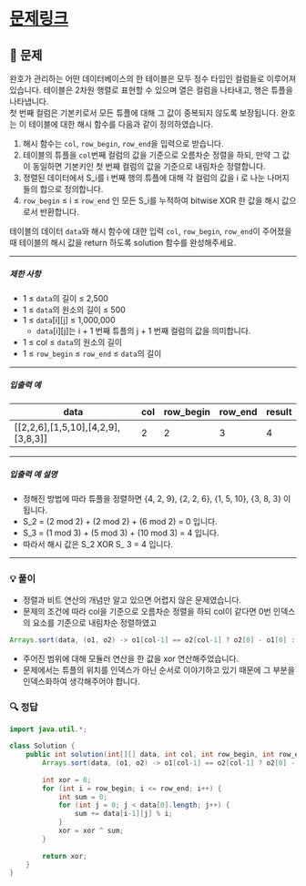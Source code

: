 # [문제링크](https://school.programmers.co.kr/learn/courses/30/lessons/147354)

## 📝 문제

완호가 관리하는 어떤 데이터베이스의 한 테이블은 모두 정수 타입인 컬럼들로 이루어져 있습니다. 테이블은 2차원 행렬로 표현할 수 있으며 열은 컬럼을 나타내고, 행은 튜플을 나타냅니다.  
첫 번째 컬럼은 기본키로서 모든 튜플에 대해 그 값이 중복되지 않도록 보장됩니다. 완호는 이 테이블에 대한 해시 함수를 다음과 같이 정의하였습니다.

1. 해시 함수는 `col`, `row_begin`, `row_end`을 입력으로 받습니다.
2. 테이블의 튜플을 `col`번째 컬럼의 값을 기준으로 오름차순 정렬을 하되, 만약 그 값이 동일하면 기본키인 첫 번째 컬럼의 값을 기준으로 내림차순 정렬합니다.
3. 정렬된 데이터에서 S_i를 i 번째 행의 튜플에 대해 각 컬럼의 값을 i 로 나눈 나머지들의 합으로 정의합니다.
4. `row_begin` ≤ i ≤ `row_end` 인 모든 S_i를 누적하여 bitwise XOR 한 값을 해시 값으로서 반환합니다.

테이블의 데이터 `data`와 해시 함수에 대한 입력 `col`, `row_begin`, `row_end`이 주어졌을 때 테이블의 해시 값을 return 하도록 solution 함수를 완성해주세요.

---

##### 제한 사항

- 1 ≤ `data`의 길이 ≤ 2,500
- 1 ≤ `data`의 원소의 길이 ≤ 500
- 1 ≤ `data`[i][j] ≤ 1,000,000
    - `data`[i][j]는 i + 1 번째 튜플의 j + 1 번째 컬럼의 값을 의미합니다.
- 1 ≤ col ≤ `data`의 원소의 길이
- 1 ≤ `row_begin` ≤ `row_end` ≤ `data`의 길이

---

##### 입출력 예

|data|col|row_begin|row_end|result|
|---|---|---|---|---|
|[[2,2,6],[1,5,10],[4,2,9],[3,8,3]]|2|2|3|4|

---

##### 입출력 예 설명

- 정해진 방법에 따라 튜플을 정렬하면 {4, 2, 9}, {2, 2, 6}, {1, 5, 10}, {3, 8, 3} 이 됩니다.
- S_2 = (2 mod 2) + (2 mod 2) + (6 mod 2) = 0 입니다.
- S_3 = (1 mod 3) + (5 mod 3) + (10 mod 3) = 4 입니다.
- 따라서 해시 값은 S_2 XOR S_ 3 = 4 입니다.

---

### 💡 풀이

- 정렬과 비트 연산의 개념만 알고 있으면 어렵지 않은 문제였습니다.
- 문제의 조건에 따라 col을 기준으로 오름차순 정렬을 하되 col이 같다면 0번 인덱스의 요소를 기준으로 내림차순 정렬하였고

```java
Arrays.sort(data, (o1, o2) -> o1[col-1] == o2[col-1] ? o2[0] - o1[0] : o1[col-1] - o2[col-1]);
```

- 주어진 범위에 대해 모듈러 연산을 한 값을 xor 연산해주었습니다.
- 문제에서는 튜플의 위치를 인덱스가 아닌 순서로 이야기하고 있기 때문에 그 부분을 인덱스화하여 생각해주어야 합니다.

### 🔍 정답

```java
import java.util.*;

class Solution {
    public int solution(int[][] data, int col, int row_begin, int row_end) {
        Arrays.sort(data, (o1, o2) -> o1[col-1] == o2[col-1] ? o2[0] - o1[0] : o1[col-1] - o2[col-1]);
        
        int xor = 0;
        for (int i = row_begin; i <= row_end; i++) {
            int sum = 0;
            for (int j = 0; j < data[0].length; j++) {
                sum += data[i-1][j] % i;
            }
            xor = xor ^ sum;
        }
        
        return xor;
    }
}
```